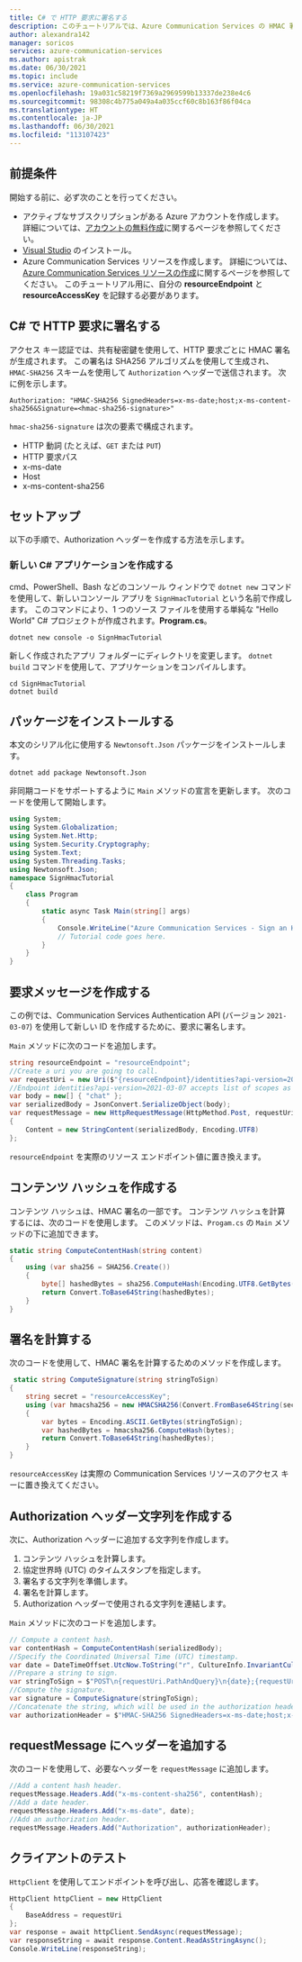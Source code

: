 ```yaml
---
title: C# で HTTP 要求に署名する
description: このチュートリアルでは、Azure Communication Services の HMAC 署名を使用して HTTP 要求に署名する方法の C# 版について説明します。
author: alexandra142
manager: soricos
services: azure-communication-services
ms.author: apistrak
ms.date: 06/30/2021
ms.topic: include
ms.service: azure-communication-services
ms.openlocfilehash: 19a031c58219f7369a2969599b13337de238e4c6
ms.sourcegitcommit: 98308c4b775a049a4a035ccf60c8b163f86f04ca
ms.translationtype: HT
ms.contentlocale: ja-JP
ms.lasthandoff: 06/30/2021
ms.locfileid: "113107423"
---
```

## <a name="prerequisites"></a>前提条件

開始する前に、必ず次のことを行ってください。

- アクティブなサブスクリプションがある Azure アカウントを作成します。 詳細については、[アカウントの無料作成](https://azure.microsoft.com/free/?WT.mc_id=A261C142F)に関するページを参照してください。
- [Visual Studio](https://visualstudio.microsoft.com/downloads/) のインストール。
- Azure Communication Services リソースを作成します。 詳細については、[Azure Communication Services リソースの作成](../../quickstarts/create-communication-resource.md)に関するページを参照してください。 このチュートリアル用に、自分の **resourceEndpoint** と **resourceAccessKey** を記録する必要があります。

## <a name="sign-an-http-request-with-c"></a>C# で HTTP 要求に署名する

アクセス キー認証では、共有秘密鍵を使用して、HTTP 要求ごとに HMAC 署名が生成されます。 この署名は SHA256 アルゴリズムを使用して生成され、`HMAC-SHA256` スキームを使用して `Authorization` ヘッダーで送信されます。 次に例を示します。

```
Authorization: "HMAC-SHA256 SignedHeaders=x-ms-date;host;x-ms-content-sha256&Signature=<hmac-sha256-signature>"
```

`hmac-sha256-signature` は次の要素で構成されます。

- HTTP 動詞 (たとえば、`GET` または `PUT`)
- HTTP 要求パス
- x-ms-date
- Host
- x-ms-content-sha256

## <a name="setup"></a>セットアップ

以下の手順で、Authorization ヘッダーを作成する方法を示します。

### <a name="create-a-new-c-application"></a>新しい C# アプリケーションを作成する

cmd、PowerShell、Bash などのコンソール ウィンドウで `dotnet new` コマンドを使用して、新しいコンソール アプリを `SignHmacTutorial` という名前で作成します。 このコマンドにより、1 つのソース ファイルを使用する単純な "Hello World" C# プロジェクトが作成されます。**Program.cs**。

```console
dotnet new console -o SignHmacTutorial
```

新しく作成されたアプリ フォルダーにディレクトリを変更します。 `dotnet build` コマンドを使用して、アプリケーションをコンパイルします。

```console
cd SignHmacTutorial
dotnet build
```

## <a name="install-the-package"></a>パッケージをインストールする

本文のシリアル化に使用する `Newtonsoft.Json` パッケージをインストールします。

```console
dotnet add package Newtonsoft.Json
```

非同期コードをサポートするように `Main` メソッドの宣言を更新します。 次のコードを使用して開始します。

```csharp
using System;
using System.Globalization;
using System.Net.Http;
using System.Security.Cryptography;
using System.Text;
using System.Threading.Tasks;
using Newtonsoft.Json;
namespace SignHmacTutorial
{
    class Program
    {
        static async Task Main(string[] args)
        {
            Console.WriteLine("Azure Communication Services - Sign an HTTP request Tutorial");
            // Tutorial code goes here.
        }
    }
}

```

## <a name="create-a-request-message"></a>要求メッセージを作成する

この例では、Communication Services Authentication API (バージョン `2021-03-07`) を使用して新しい ID を作成するために、要求に署名します。

`Main` メソッドに次のコードを追加します。

```csharp
string resourceEndpoint = "resourceEndpoint";
//Create a uri you are going to call.
var requestUri = new Uri($"{resourceEndpoint}/identities?api-version=2021-03-07");
//Endpoint identities?api-version=2021-03-07 accepts list of scopes as a body
var body = new[] { "chat" }; 
var serializedBody = JsonConvert.SerializeObject(body);
var requestMessage = new HttpRequestMessage(HttpMethod.Post, requestUri)
{
    Content = new StringContent(serializedBody, Encoding.UTF8)
};
```

`resourceEndpoint` を実際のリソース エンドポイント値に置き換えます。

## <a name="create-a-content-hash"></a>コンテンツ ハッシュを作成する

コンテンツ ハッシュは、HMAC 署名の一部です。 コンテンツ ハッシュを計算するには、次のコードを使用します。 このメソッドは、`Progam.cs` の `Main` メソッドの下に追加できます。

```csharp
static string ComputeContentHash(string content)
{
    using (var sha256 = SHA256.Create())
    {
        byte[] hashedBytes = sha256.ComputeHash(Encoding.UTF8.GetBytes(content));
        return Convert.ToBase64String(hashedBytes);
    }
}
```

## <a name="compute-a-signature"></a>署名を計算する

次のコードを使用して、HMAC 署名を計算するためのメソッドを作成します。

```csharp
 static string ComputeSignature(string stringToSign)
{
    string secret = "resourceAccessKey";
    using (var hmacsha256 = new HMACSHA256(Convert.FromBase64String(secret)))
    {
        var bytes = Encoding.ASCII.GetBytes(stringToSign);
        var hashedBytes = hmacsha256.ComputeHash(bytes);
        return Convert.ToBase64String(hashedBytes);
    }
}
```

`resourceAccessKey` は実際の Communication Services リソースのアクセス キーに置き換えてください。

## <a name="create-an-authorization-header-string"></a>Authorization ヘッダー文字列を作成する

次に、Authorization ヘッダーに追加する文字列を作成します。

1. コンテンツ ハッシュを計算します。
1. 協定世界時 (UTC) のタイムスタンプを指定します。
1. 署名する文字列を準備します。
1. 署名を計算します。
1. Authorization ヘッダーで使用される文字列を連結します。
 
`Main` メソッドに次のコードを追加します。

```csharp
// Compute a content hash.
var contentHash = ComputeContentHash(serializedBody);
//Specify the Coordinated Universal Time (UTC) timestamp.
var date = DateTimeOffset.UtcNow.ToString("r", CultureInfo.InvariantCulture);
//Prepare a string to sign.
var stringToSign = $"POST\n{requestUri.PathAndQuery}\n{date};{requestUri.Authority};{contentHash}";
//Compute the signature.
var signature = ComputeSignature(stringToSign);
//Concatenate the string, which will be used in the authorization header.
var authorizationHeader = $"HMAC-SHA256 SignedHeaders=x-ms-date;host;x-ms-content-sha256&Signature={signature}";
```

## <a name="add-headers-to-requestmessage"></a>requestMessage にヘッダーを追加する

次のコードを使用して、必要なヘッダーを `requestMessage` に追加します。

```csharp
//Add a content hash header.
requestMessage.Headers.Add("x-ms-content-sha256", contentHash);
//Add a date header.
requestMessage.Headers.Add("x-ms-date", date);
//Add an authorization header.
requestMessage.Headers.Add("Authorization", authorizationHeader);
```

## <a name="test-the-client"></a>クライアントのテスト

`HttpClient` を使用してエンドポイントを呼び出し、応答を確認します。

```csharp
HttpClient httpClient = new HttpClient
{
    BaseAddress = requestUri
};
var response = await httpClient.SendAsync(requestMessage);
var responseString = await response.Content.ReadAsStringAsync();
Console.WriteLine(responseString);
```
